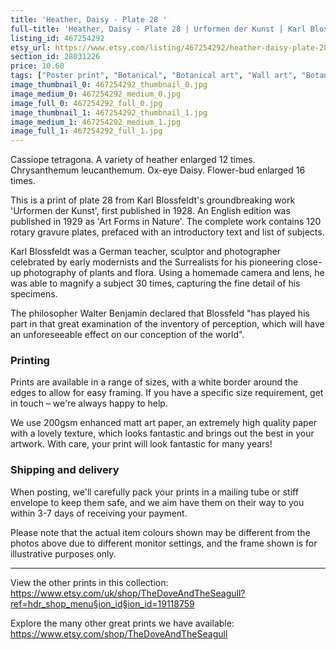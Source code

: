 ```yaml
---
title: 'Heather, Daisy - Plate 28 '
full-title: 'Heather, Daisy - Plate 28 | Urformen der Kunst | Karl Blossfeldt |  Botanical print, wall art, room decor, black & white, sepia, vintage'
listing_id: 467254292
etsy_url: https://www.etsy.com/listing/467254292/heather-daisy-plate-28-urformen-der?utm_source=site&utm_medium=api&utm_campaign=api
section_id: 28031226
price: 10.60
tags: ["Poster print", "Botanical", "Botanical art", "Wall art", "Botanical poster", "Photograph", "Vintage", "Black and white", "Sepia", "Minimal", "High quality print", "Botanical print", "Urformen der Kunst"]
image_thumbnail_0: 467254292_thumbnail_0.jpg
image_medium_0: 467254292_medium_0.jpg
image_full_0: 467254292_full_0.jpg
image_thumbnail_1: 467254292_thumbnail_1.jpg
image_medium_1: 467254292_medium_1.jpg
image_full_1: 467254292_full_1.jpg
---
```

Cassiope tetragona. A variety of heather enlarged 12 times. 
Chrysanthemum leucanthemum. Ox-eye Daisy. Flower-bud enlarged 16 times.

This is a print of plate 28 from Karl Blossfeldt&#39;s groundbreaking work &#39;Urformen der Kunst&#39;, first published in 1928. An English edition was published in 1929 as &#39;Art Forms in Nature&#39;. The complete work contains 120 rotary gravure plates, prefaced with an introductory text and list of subjects.

Karl Blossfeldt was a German teacher, sculptor and photographer celebrated by early modernists and the Surrealists for his pioneering close-up photography of plants and flora. Using a homemade camera and lens, he was able to magnify a subject 30 times, capturing the fine detail of his specimens.

The philosopher Walter Benjamin declared that Blossfeld &quot;has played his part in that great examination of the inventory of perception, which will have an unforeseeable effect on our conception of the world&quot;. 

### Printing

Prints are available in a range of sizes, with a white border around the edges to allow for easy framing. If you have a specific size requirement, get in touch – we&#39;re always happy to help.

We use 200gsm enhanced matt art paper, an extremely high quality paper with a lovely texture, which looks fantastic and brings out the best in your artwork. With care, your print will look fantastic for many years!

### Shipping and delivery

When posting, we&#39;ll carefully pack your prints in a mailing tube or stiff envelope to keep them safe, and we aim have them on their way to you within 3-7 days of receiving your payment.

Please note that the actual item colours shown may be different from the photos above due to different monitor settings, and the frame shown is for illustrative purposes only.

---

View the other prints in this collection: https://www.etsy.com/uk/shop/TheDoveAndTheSeagull?ref=hdr_shop_menu§ion_id§ion_id=19118759

Explore the many other great prints we have available: https://www.etsy.com/shop/TheDoveAndTheSeagull
